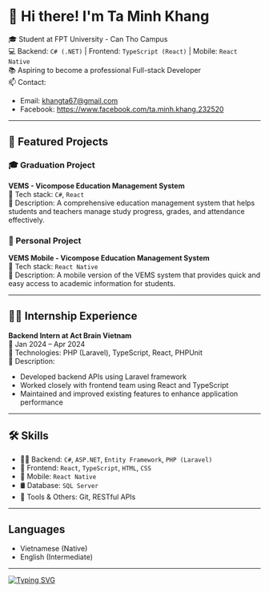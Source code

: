 # 👋 Hi there! I'm Ta Minh Khang

🎓 Student at FPT University - Can Tho Campus  
💻 Backend: `C# (.NET)` | Frontend: `TypeScript (React)` | Mobile: `React Native`  
📚 Aspiring to become a professional Full-stack Developer  
📫 Contact: 
  - Email: khangta67@gmail.com
  - Facebook: https://www.facebook.com/ta.minh.khang.232520

---

## 🚀 Featured Projects

### 🎓 Graduation Project  
**VEMS - Vicompose Education Management System**  
🔧 Tech stack: `C#`, `React`  
📄 Description: A comprehensive education management system that helps students and teachers manage study progress, grades, and attendance effectively.  

### 📱 Personal Project  
**VEMS Mobile - Vicompose Education Management System**  
🔧 Tech stack: `React Native`  
📄 Description: A mobile version of the VEMS system that provides quick and easy access to academic information for students.  

---

## 🧑‍💼 Internship Experience

**Backend Intern at Act Brain Vietnam**  
📅 Jan 2024 – Apr 2024  
🔧 Technologies: PHP (Laravel), TypeScript, React, PHPUnit  
📄 Description:  
- Developed backend APIs using Laravel framework  
- Worked closely with frontend team using React and TypeScript  
- Maintained and improved existing features to enhance application performance  

---

## 🛠️ Skills

- 👨‍💻 Backend: `C#`, `ASP.NET`, `Entity Framework`, `PHP (Laravel)`
- 🎨 Frontend: `React`, `TypeScript`, `HTML`, `CSS`
- 📱 Mobile: `React Native`
- 🛢️ Database: `SQL Server`
- 🧰 Tools & Others: Git, RESTful APIs

---
## Languages  
- Vietnamese (Native)  
- English (Intermediate)

---



[![Typing SVG](https://readme-typing-svg.demolab.com?font=Fira+Code&size=14&duration=2500&multiline=true&width=435&lines=%E2%80%9CProgramming+is+not+just+about+writing+code%2C+;it's+about+solving+problems.%E2%80%9D)](https://git.io/typing-svg)

